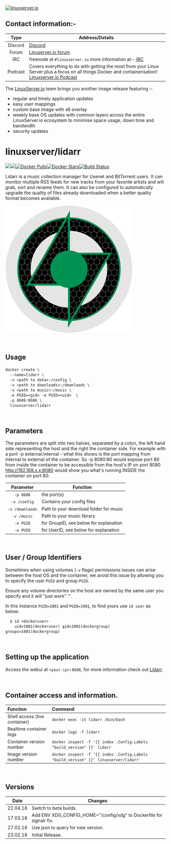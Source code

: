 [linuxserverurl]: https://linuxserver.io
[forumurl]: https://forum.linuxserver.io
[ircurl]: https://www.linuxserver.io/irc/
[podcasturl]: https://www.linuxserver.io/podcast/
[appurl]: https://github.com/lidarr/Lidarr
[hub]: https://hub.docker.com/r/linuxserver/lidarr/


[![linuxserver.io](https://raw.githubusercontent.com/linuxserver/docker-templates/master/linuxserver.io/img/linuxserver_medium.png?v=4&s=4000)][linuxserverurl]


## Contact information:- 

| Type | Address/Details | 
| :---: | --- |
| Discord | [Discord](https://discord.gg/YWrKVTn) |
| Forum | [Linuserver.io forum][forumurl] |
| IRC | freenode at `#linuxserver.io` more information at:- [IRC][ircurl]
| Podcast | Covers everything to do with getting the most from your Linux Server plus a focus on all things Docker and containerisation! [Linuxserver.io Podcast][podcasturl] |


The [LinuxServer.io][linuxserverurl] team brings you another image release featuring :-

 + regular and timely application updates
 + easy user mappings
 + custom base image with s6 overlay
 + weekly base OS updates with common layers across the entire LinuxServer.io ecosystem to minimise space usage, down time and bandwidth
 + security updates

# linuxserver/lidarr
[![](https://images.microbadger.com/badges/version/linuxserver/lidarr.svg)](https://microbadger.com/images/linuxserver/lidarr "Get your own version badge on microbadger.com")[![](https://images.microbadger.com/badges/image/linuxserver/lidarr.svg)](https://microbadger.com/images/linuxserver/lidarr "Get your own image badge on microbadger.com")[![Docker Pulls](https://img.shields.io/docker/pulls/linuxserver/lidarr.svg)][hub][![Docker Stars](https://img.shields.io/docker/stars/linuxserver/lidarr.svg)][hub][![Build Status](https://ci.linuxserver.io/buildStatus/icon?job=Docker-Builders/x86-64/x86-64-lidarr)](https://ci.linuxserver.io/job/Docker-Builders/job/x86-64/job/x86-64-lidarr/)

Lidarr is a music collection manager for Usenet and BitTorrent users. It can monitor multiple RSS feeds for new tracks from your favorite artists and will grab, sort and rename them. It can also be configured to automatically upgrade the quality of files already downloaded when a better quality format becomes available.

[![lidarr](https://github.com/lidarr/Lidarr/blob/develop/Logo/400.png)][appurl]

&nbsp;

## Usage

```
docker create \
  --name=lidarr \
  -v <path to data>:/config \
  -v <path to downloads>:/downloads \
  -v <path to music>:/music \
  -e PGID=<gid> -e PUID=<uid>  \
  -p 8686:8686 \
  linuxserver/lidarr
```

&nbsp;

## Parameters

The parameters are split into two halves, separated by a colon, the left hand side representing the host and the right the container side. 
For example with a port -p external:internal - what this shows is the port mapping from internal to external of the container.
So -p 8080:80 would expose port 80 from inside the container to be accessible from the host's IP on port 8080
http://192.168.x.x:8080 would show you what's running INSIDE the container on port 80.



| Parameter | Function |
| :---: | --- |
| `-p 8686` | the port(s) |
| `-v /config` | Contains your config files|
| `-v /downloads` | Path to your download folder for music |
| `-v /music` | Path to your music library |
| `-e PGID` | for GroupID, see below for explanation |
| `-e PUID` | for UserID, see below for explanation |

&nbsp;

## User / Group Identifiers

Sometimes when using volumes (`-v` flags) permissions issues can arise between the host OS and the container, we avoid this issue by allowing you to specify the user `PUID` and group `PGID`.

Ensure any volume directories on the host are owned by the same user you specify and it will "just work" &trade;.

In this instance `PUID=1001` and `PGID=1001`, to find yours use `id user` as below:

```
  $ id <dockeruser>
    uid=1001(dockeruser) gid=1001(dockergroup) groups=1001(dockergroup)
```

&nbsp;

## Setting up the application

Access the webui at `<your-ip>:8686`, for more information check out [Lidarr][appurl].

&nbsp;

## Container access and information.

| Function | Command |
| :--- | :--- |
| Shell access (live container) | `docker exec -it lidarr /bin/bash` |
| Realtime container logs | `docker logs -f lidarr` |
| Container version number | `docker inspect -f '{{ index .Config.Labels "build_version" }}' lidarr` |
| Image version number |  `docker inspect -f '{{ index .Config.Labels "build_version" }}' linuxserver/lidarr` |

&nbsp;

## Versions

|  Date | Changes |
| :---: | --- |
| 22.04.18 |  Switch to beta builds. |
| 17.03.18 |  Add ENV XDG_CONFIG_HOME="/config/xdg" to Dockerfile for signalr fix. |
| 27.02.18 |  Use json to query for new version. |
| 23.02.18 |  Initial Release. |
